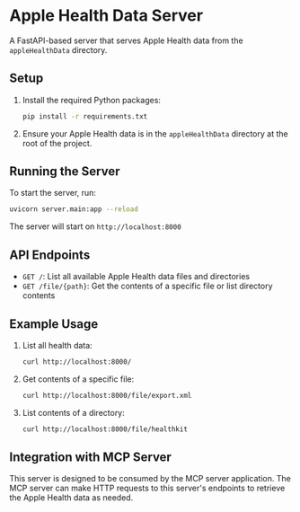 # Apple Health Data Server

A FastAPI-based server that serves Apple Health data from the `appleHealthData` directory.

## Setup

1. Install the required Python packages:
   ```bash
   pip install -r requirements.txt
   ```

2. Ensure your Apple Health data is in the `appleHealthData` directory at the root of the project.

## Running the Server

To start the server, run:

```bash
uvicorn server.main:app --reload
```

The server will start on `http://localhost:8000`

## API Endpoints

- `GET /`: List all available Apple Health data files and directories
- `GET /file/{path}`: Get the contents of a specific file or list directory contents

## Example Usage

1. List all health data:
   ```bash
   curl http://localhost:8000/
   ```

2. Get contents of a specific file:
   ```bash
   curl http://localhost:8000/file/export.xml
   ```

3. List contents of a directory:
   ```bash
   curl http://localhost:8000/file/healthkit
   ```

## Integration with MCP Server

This server is designed to be consumed by the MCP server application. The MCP server can make HTTP requests to this server's endpoints to retrieve the Apple Health data as needed.
